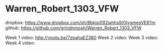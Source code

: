 Warren_Robert_1303_VFW
======================

<!-- Robert Warren
Term 1303
Visual Frame Works
I Owe, I Owe * Bill List
https://github.com/grindnmosh/Warren_Robert_1303_VFW
--->

dropbox: https://www.dropbox.com/sh/8bkisi092jahhs9/0IygmesVE8?m
github: https://github.com/grindnmosh/Warren_Robert_1303_VFW

Week 1 video: http://youtu.be/7zpahaEZ380
Week 2 video:
Week 3 video:
Week 4 video: